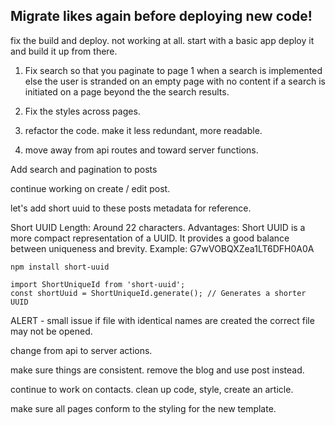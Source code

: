 ## Migrate likes again before deploying new code!

fix the build and deploy. not working at all. start with a basic app deploy it and build it up from there.

1. Fix search so that you paginate to page 1 when a search is implemented else the user is stranded on an empty page with no content if a search is initiated on a page beyond the the search results.

2. Fix the styles across pages.

3. refactor the code. make it less redundant, more readable.

4. move away from api routes and toward server functions.

Add search and pagination to posts

continue working on create / edit post.

let's add short uuid to these posts metadata for reference.

Short UUID
Length: Around 22 characters.
Advantages: Short UUID is a more compact representation of a UUID. It provides a good balance between uniqueness and brevity.
Example: G7wVOBQXZea1LT6DFH0A0A

```
npm install short-uuid
```

```
import ShortUniqueId from 'short-uuid';
const shortUuid = ShortUniqueId.generate(); // Generates a shorter UUID
```

ALERT - small issue if file with identical names are created the correct file may not be opened.

change from api to server actions.

make sure things are consistent. remove the blog and use post instead.

continue to work on contacts. clean up code, style, create an article.

make sure all pages conform to the styling for the new template.
